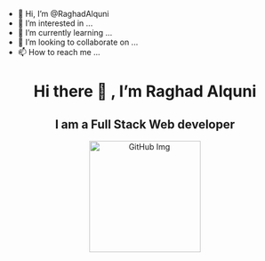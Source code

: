 - 👋 Hi, I’m @RaghadAlquni
- 👀 I’m interested in ...
- 🌱 I’m currently learning ...
- 💞️ I’m looking to collaborate on ...
- 📫 How to reach me ...

<!---
RaghadAlquni/RaghadAlquni is a ✨ special ✨ repository because its `README.md` (this file) appears on your GitHub profile.
You can click the Preview link to take a look at your changes.
--->


<div align="center">
  <h1> Hi there 👋 , I’m Raghad Alquni </h1>
 
  <h2> I am a Full Stack Web developer </h2>
  
  <div align=center>
    <img src="[https://raw.githubusercontent.com/AhmedFathyDev/AhmedFathyDev/main/GitHub.png](https://ouch-cdn2.icons8.com/zbaIU2M9OFUC4Njle07Z9AOYq8yZy-Szoco-JFAyr_k/rs:fit:256:213/czM6Ly9pY29uczgu/b3VjaC1wcm9kLmFz/c2V0cy9zdmcvNDg1/LzhhZDk3NmEyLTI2/NDktNDdjZC04ZTVk/LTVjYzhjOGUxYThi/Yi5zdmc.png)" alt="GitHub Img" height="200">
  </div>
